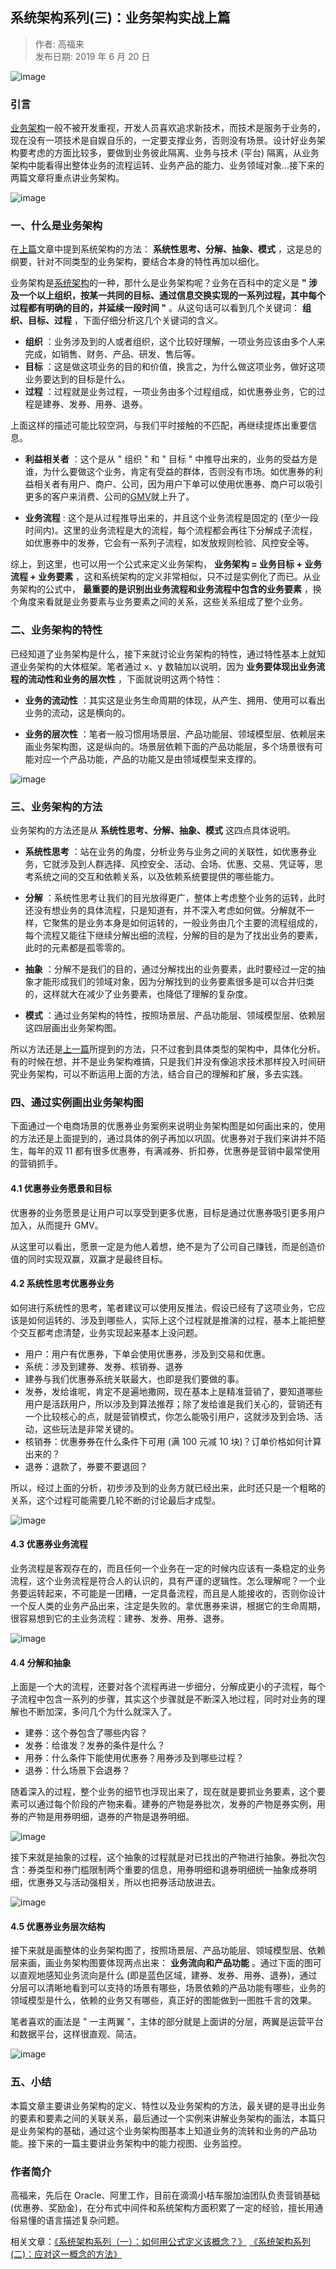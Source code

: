## 系统架构系列(三)：业务架构实战上篇  

> 作者: 高福来  
> 发布日期: 2019 年 6 月 20 日  

![image](images/1906-xtjgxlsywjgszsp-0.png)

### 引言

[业务架构](https://www.infoq.cn/article/m*aORjCU6gQiIbPCVtoK)一般不被开发重视，开发人员喜欢追求新技术，而技术是服务于业务的，现在没有一项技术是自娱自乐的，一定要支撑业务，否则没有场景。设计好业务架构要考虑的方面比较多，要做到业务彼此隔离、业务与技术 \(平台\) 隔离，从业务架构中能看得出整体业务的流程运转、业务产品的能力、业务领域对象…接下来的两篇文章将重点讲业务架构。

![image](images/1906-xtjgxlsywjgszsp-0.png)

### 一、什么是业务架构

在[上篇](https://www.infoq.cn/article/NON4ahRV9pC3Feoc0-VC)文章中提到系统架构的方法： **系统性思考、分解、抽象、模式** ，这是总的纲要，针对不同类型的业务架构，要结合本身的特性再加以细化。

业务架构是[系统架构](https://www.infoq.cn/article/fwhQ-dIN2xTUH6zNLYZp)的一种，那什么是业务架构呢？业务在百科中的定义是 **" 涉及一个以上组织，按某一共同的目标、通过信息交换实现的一系列过程，其中每个过程都有明确的目的，并延续一段时间 "** 。从这句话可以看到几个关键词： **组织、目标、过程** ，下面仔细分析这几个关键词的含义。

* **组织** ：业务涉及到的人或者组织，这个比较好理解，一项业务应该由多个人来完成，如销售、财务、产品、研发、售后等。
* **目标** ：这是做这项业务的目的和价值，换言之，为什么做这项业务，做好这项业务要达到的目标是什么。
* **过程** ：过程就是业务过程，一项业务由多个过程组成，如优惠券业务，它的过程是建券、发券、用券、退券。

上面这样的描述可能比较空洞，与我们平时接触的不匹配，再继续提炼出重要信息。

* **利益相关者** ：这个是从 " 组织 " 和 " 目标 " 中推导出来的，业务的受益方是谁，为什么要做这个业务，肯定有受益的群体，否则没有市场。如优惠券的利益相关者有用户、商户、公司，因为用户下单可以使用优惠券、商户可以吸引更多的客户来消费、公司的[GMV](https://es.wikipedia.org/wiki/GMV)就上升了。

* **业务流程** : 这个是从过程推导出来的，并且这个业务流程是固定的 \(至少一段时间内\)。这里的业务流程是大的流程，每个流程都会再往下分解成子流程，如优惠券中的发券，它会有一系列子流程，如发放规则检验、风控安全等。

综上，到这里，也可以用一个公式来定义业务架构， **业务架构 = 业务目标 + 业务流程 + 业务要素** ，这和系统架构的定义非常相似，只不过是实例化了而已。从业务架构的公式中， **最重要的是识别出业务流程和业务流程中包含的业务要素** ，换个角度来看就是业务要素与业务要素之间的关系，这些关系组成了整个业务。

### 二、业务架构的特性

已经知道了业务架构是什么，接下来就讨论业务架构的特性，通过特性基本上就知道业务架构的大体框架。笔者通过 x、y 数轴加以说明，因为 **业务要体现出业务流程的流动性和业务的层次性** ，下面就说明这两个特性：

* **业务的流动性** ：其实这是业务生命周期的体现，从产生、拥用、使用可以看出业务的流动，这是横向的。

* **业务的层次性** ：笔者一般习惯用场景层、产品功能层、领域模型层、依赖层来画业务架构图，这是纵向的。场景层依赖下面的产品功能层，多个场景很有可能对应一个产品功能，产品的功能又是由领域模型来支撑的。

![image](images/1906-xtjgxlsywjgszsp-1.jpeg)

### 三、业务架构的方法

业务架构的方法还是从 **系统性思考、分解、抽象、模式** 这四点具体说明。

* **系统性思考** ：站在业务的角度，分析业务与业务之间的关联性，如优惠券业务，它就涉及到人群选择、风控安全、活动、会场、优惠、交易、凭证等，思考系统之间的交互和依赖关系，以及依赖系统要提供的哪些能力。

* **分解** ：系统性思考让我们的目光放得更广，整体上考虑整个业务的运转，此时还没有想业务的具体流程，只是知道有，并不深入考虑如何做。分解就不一样，它聚焦的是业务本身是如何运转的，一般业务由几个主要的流程组成的，每个流程又能往下继续分解出细的流程，分解的目的是为了找出业务的要素，此时的元素都是孤零零的。

* **抽象** ：分解不是我们的目的，通过分解找出的业务要素，此时要经过一定的抽象才能形成我们的领域对象，因为分解找到的业务要素很多是可以合并归类的，这样就大在减少了业务要素，也降低了理解的复杂度。

* **模式** ：通过业务架构的特性，按照场景层、产品功能层、领域模型层、依赖层这四层画出业务架构图。

所以方法还是[上一篇](https://www.infoq.cn/article/NON4ahRV9pC3Feoc0-VC)所提到的方法，只不过套到具体类型的架构中，具体化分析。有的时候在想，并不是业务架构难搞，只是我们并没有像追求技术那样投入时间研究业务架构，可以不断运用上面的方法，结合自己的理解和扩展，多去实践。

### 四、通过实例画出业务架构图

下面通过一个电商场景的优惠券业务案例来说明业务架构图是如何画出来的，使用的方法还是上面提到的，通过具体的例子再加以巩固。优惠券对于我们来讲并不陌生，每年的双 11 都有很多优惠券，有满减券、折扣券，优惠券是营销中最常使用的营销抓手。

#### 4.1 优惠券业务愿景和目标

优惠券的业务愿景是让用户可以享受到更多优惠，目标是通过优惠券吸引更多用户加入，从而提升 GMV。

从这里可以看出，愿景一定是为他人着想，绝不是为了公司自己赚钱，而是创造价值的同时实现双赢，双赢才是最终目标。

#### 4.2 系统性思考优惠券业务

如何进行系统性的思考，笔者建议可以使用反推法，假设已经有了这项业务，它应该是如何运转的、涉及到哪些人，实际上这个过程就是推演的过程，基本上能把整个交互都考虑清楚，业务实现起来基本上没问题。

* 用户：用户有优惠券，下单会使用优惠券，涉及到交易和优惠。
* 系统：涉及到建券、发券、核销券、退券
* 建券与我们优惠券系统关联最大，也即是我们要做的事。
* 发券，发给谁呢，肯定不是遍地撒网，现在基本上是精准营销了，要知道哪些用户是活跃用户，所以涉及到算法推荐；除了发给谁是我们关心的，营销还有一个比较核心的点，就是营销模式，你怎么能吸引用户，这就涉及到会场、活动，这些玩法是非常关键的。
* 核销券：优惠券券在什么条件下可用 \(满 100 元减 10 块\)？订单价格如何计算出来的？
* 退券：退款了，券要不要退回？

所以，经过上面的分析，初步涉及到的业务方就已经出来，此时还只是一个粗略的关系，这个过程可能需要几轮不断的讨论最后才成型。

![image](images/1906-xtjgxlsywjgszsp-2.jpeg)

#### 4.3 优惠券业务流程

业务流程是客观存在的，而且任何一个业务在一定的时候内应该有一条稳定的业务流程，这个业务流程是符合人的认识的，具有严谨的逻辑性。怎么理解呢？一个业务要运转起来，不可能是一团糟，一定具备流程，而且是人能接收的，否则你设计一个反人类的业务产品出来，注定是失败的。拿优惠券来讲，根据它的生命周期，很容易想到它的主业务流程：建券、发券、用券、退券。

![image](images/1906-xtjgxlsywjgszsp-3.jpeg)

#### 4.4 分解和抽象

上面是一个大的流程，还要对各个流程再进一步细分，分解成更小的子流程，每个子流程中包含一系列的步骤，其实这个步骤就是不断深入地过程，同时对业务的理解也不断加深，多问几个为什么就深入了。

* 建券：这个券包含了哪些内容？
* 发券：给谁发？发券的条件是什么？
* 用券：什么条件下能使用优惠券？用券涉及到哪些过程？
* 退券：什么场景下会退券？

随着深入的过程，整个业务的细节也浮现出来了，现在就是要抓业务要素，这个要素可以通过每个阶段的产物来看。建券的产物是券批次，发券的产物是券实例，用券的产物是用券明细，退券的产物是退券明细。

![image](images/1906-xtjgxlsywjgszsp-4.jpeg)

接下来就是抽象的过程，这个抽象的过程就是对已找出的产物进行抽象。券批次包含：券类型和券门槛限制两个重要的信息，用券明细和退券明细统一抽象成券明细，优惠券又与活动强相关，所以也把券活动放进去。

![image](images/1906-xtjgxlsywjgszsp-5.jpeg)

#### 4.5 优惠券业务层次结构

接下来就是画整体的业务架构图了，按照场景层、产品功能层、领域模型层、依赖层来画，画业务架构图要体现两点出来： **业务流向和产品功能** 。通过下面的图可以直观地感知业务流向是什么 \(即是蓝色区域，建券、发券、用券、退券\)，通过分层可以清晰地看到可以支持的场景有哪些，场景依赖的产品功能有哪些，业务的领域模型是什么，依赖的业务又有哪些，真正好的图能做到一图胜千言的效果。

笔者喜欢的画法是 " 一主两翼 "，主体的部分就是上面讲的分层，两翼是运营平台和数据平台，这样很直观、简洁。

![image](images/1906-xtjgxlsywjgszsp-6.jpeg)

### 五、小结

本篇文章主要讲业务架构的定义、特性以及业务架构的方法，最关键的是寻出业务的要素和要素之间的关联关系，最后通过一个实例来讲解业务架构的画法，本篇只是业务架构的基础，通过这个业务架构图基本上知道业务的流转和业务的产品功能。接下来的一篇主要讲业务架构中的能力视图、业务监控。

### 作者简介

高福来，先后在 Oracle、阿里工作，目前在滴滴小桔车服加油团队负责营销基础 \(优惠券、奖励金\)，在分布式中间件和系统架构方面积累了一定的经验，擅长用通俗易懂的语言描述复杂问题。

相关文章：[《系统架构系列（一）：如何用公式定义该概念？》](https://www.infoq.cn/article/fwhQ-dIN2xTUH6zNLYZp)
[ 《系统架构系列 \(二\)：应对这一概念的方法》](https://www.infoq.cn/article/NON4ahRV9pC3Feoc0-VC)
